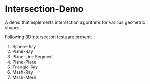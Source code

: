 # Intersection-Demo
A demo that implements intersection algorithms for various geometric shapes.

Following 3D intersection tests are present:
1. Sphere-Ray
2. Plane-Ray
3. Plane-Line Segment
4. Plane-Plane
5. Triangle-Ray
6. Mesh-Ray
7. Mesh-Mesh
